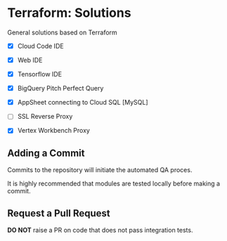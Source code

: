 # Terraform: Solutions 

General solutions based on Terraform


- [x] Cloud Code IDE
- [x] Web IDE
- [x] Tensorflow IDE
- [x] BigQuery Pitch Perfect Query 
- [x] AppSheet connecting to Cloud SQL [MySQL]
- [ ] SSL Reverse Proxy 
- [x] Vertex Workbench Proxy 


## Adding a Commit 

Commits to the repository will initiate the automated QA proces.

It is highly recommended that modules are tested locally before making a commit.

## Request a Pull Request

__DO NOT__ raise a PR on code that does not pass integration tests.
